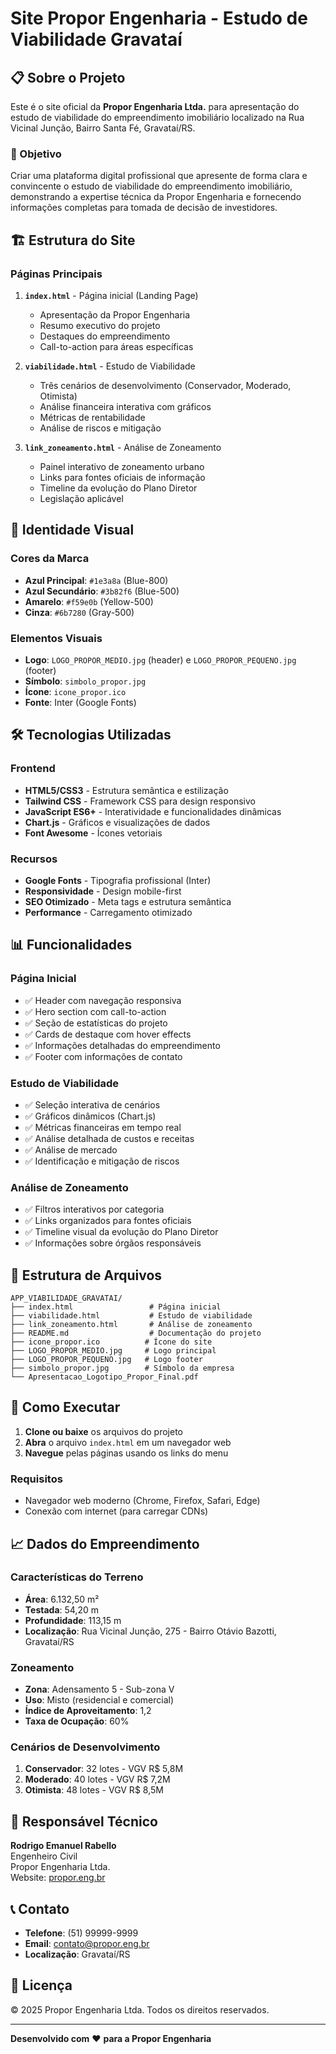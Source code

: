 # Site Propor Engenharia - Estudo de Viabilidade Gravataí

## 📋 Sobre o Projeto

Este é o site oficial da **Propor Engenharia Ltda.** para apresentação do estudo de viabilidade do empreendimento imobiliário localizado na Rua Vicinal Junção, Bairro Santa Fé, Gravataí/RS.

### 🎯 Objetivo
Criar uma plataforma digital profissional que apresente de forma clara e convincente o estudo de viabilidade do empreendimento imobiliário, demonstrando a expertise técnica da Propor Engenharia e fornecendo informações completas para tomada de decisão de investidores.

## 🏗️ Estrutura do Site

### Páginas Principais

1. **`index.html`** - Página inicial (Landing Page)
   - Apresentação da Propor Engenharia
   - Resumo executivo do projeto
   - Destaques do empreendimento
   - Call-to-action para áreas específicas

2. **`viabilidade.html`** - Estudo de Viabilidade
   - Três cenários de desenvolvimento (Conservador, Moderado, Otimista)
   - Análise financeira interativa com gráficos
   - Métricas de rentabilidade
   - Análise de riscos e mitigação

3. **`link_zoneamento.html`** - Análise de Zoneamento
   - Painel interativo de zoneamento urbano
   - Links para fontes oficiais de informação
   - Timeline da evolução do Plano Diretor
   - Legislação aplicável

## 🎨 Identidade Visual

### Cores da Marca
- **Azul Principal**: `#1e3a8a` (Blue-800)
- **Azul Secundário**: `#3b82f6` (Blue-500)
- **Amarelo**: `#f59e0b` (Yellow-500)
- **Cinza**: `#6b7280` (Gray-500)

### Elementos Visuais
- **Logo**: `LOGO_PROPOR_MEDIO.jpg` (header) e `LOGO_PROPOR_PEQUENO.jpg` (footer)
- **Símbolo**: `simbolo_propor.jpg`
- **Ícone**: `icone_propor.ico`
- **Fonte**: Inter (Google Fonts)

## 🛠️ Tecnologias Utilizadas

### Frontend
- **HTML5/CSS3** - Estrutura semântica e estilização
- **Tailwind CSS** - Framework CSS para design responsivo
- **JavaScript ES6+** - Interatividade e funcionalidades dinâmicas
- **Chart.js** - Gráficos e visualizações de dados
- **Font Awesome** - Ícones vetoriais

### Recursos
- **Google Fonts** - Tipografia profissional (Inter)
- **Responsividade** - Design mobile-first
- **SEO Otimizado** - Meta tags e estrutura semântica
- **Performance** - Carregamento otimizado

## 📊 Funcionalidades

### Página Inicial
- ✅ Header com navegação responsiva
- ✅ Hero section com call-to-action
- ✅ Seção de estatísticas do projeto
- ✅ Cards de destaque com hover effects
- ✅ Informações detalhadas do empreendimento
- ✅ Footer com informações de contato

### Estudo de Viabilidade
- ✅ Seleção interativa de cenários
- ✅ Gráficos dinâmicos (Chart.js)
- ✅ Métricas financeiras em tempo real
- ✅ Análise detalhada de custos e receitas
- ✅ Análise de mercado
- ✅ Identificação e mitigação de riscos

### Análise de Zoneamento
- ✅ Filtros interativos por categoria
- ✅ Links organizados para fontes oficiais
- ✅ Timeline visual da evolução do Plano Diretor
- ✅ Informações sobre órgãos responsáveis

## 📁 Estrutura de Arquivos

```
APP_VIABILIDADE_GRAVATAI/
├── index.html                 # Página inicial
├── viabilidade.html           # Estudo de viabilidade
├── link_zoneamento.html       # Análise de zoneamento
├── README.md                  # Documentação do projeto
├── icone_propor.ico          # Ícone do site
├── LOGO_PROPOR_MEDIO.jpg     # Logo principal
├── LOGO_PROPOR_PEQUENO.jpg   # Logo footer
├── simbolo_propor.jpg        # Símbolo da empresa
└── Apresentacao_Logotipo_Propor_Final.pdf
```

## 🚀 Como Executar

1. **Clone ou baixe** os arquivos do projeto
2. **Abra** o arquivo `index.html` em um navegador web
3. **Navegue** pelas páginas usando os links do menu

### Requisitos
- Navegador web moderno (Chrome, Firefox, Safari, Edge)
- Conexão com internet (para carregar CDNs)

## 📈 Dados do Empreendimento

### Características do Terreno
- **Área**: 6.132,50 m²
- **Testada**: 54,20 m
- **Profundidade**: 113,15 m
- **Localização**: Rua Vicinal Junção, 275 - Bairro Otávio Bazotti, Gravataí/RS

### Zoneamento
- **Zona**: Adensamento 5 - Sub-zona V
- **Uso**: Misto (residencial e comercial)
- **Índice de Aproveitamento**: 1,2
- **Taxa de Ocupação**: 60%

### Cenários de Desenvolvimento
1. **Conservador**: 32 lotes - VGV R$ 5,8M
2. **Moderado**: 40 lotes - VGV R$ 7,2M
3. **Otimista**: 48 lotes - VGV R$ 8,5M

## 👥 Responsável Técnico

**Rodrigo Emanuel Rabello**  
Engenheiro Civil  
Propor Engenharia Ltda.  
Website: [propor.eng.br](https://propor.eng.br)

## 📞 Contato

- **Telefone**: (51) 99999-9999
- **Email**: contato@propor.eng.br
- **Localização**: Gravataí/RS

## 📄 Licença

© 2025 Propor Engenharia Ltda. Todos os direitos reservados.

---

**Desenvolvido com** ❤️ **para a Propor Engenharia** 